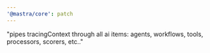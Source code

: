 ```yaml
---
'@mastra/core': patch
---
```


"pipes tracingContext through all ai items: agents, workflows, tools, processors, scorers, etc.."
